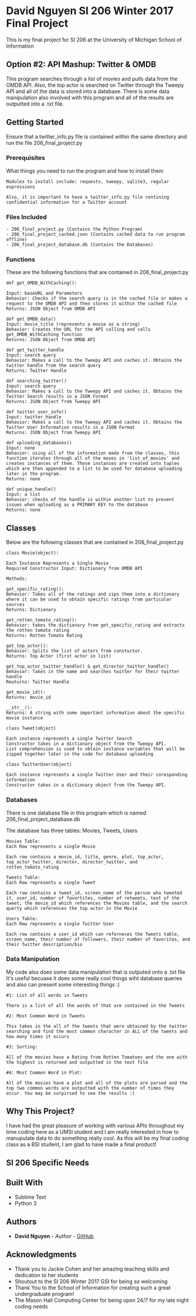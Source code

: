 # David Nguyen SI 206 Winter 2017 Final Project

This is my final project for SI 206 at the University of Michigan School of Information

## Option #2: API Mashup: Twitter & OMDB

This program searches through a list of movies and pulls data from the OMDB API. Also, the top actor is searched on Twitter through the Tweepy API and all of the data is stored into a database. There is some data manipulation also involved with this program and all of the results are outputted into a .txt file.

## Getting Started

Ensure that a twitter_info.py file is contained within the same directory and run the file 206_final_project.py

### Prerequisites

What things you need to run the program and how to install them

```
Modules to install include: requests, tweepy, sqlite3, regular expressions

Also, it is important to have a twitter_info.py file contining confidential information for a Twitter account
```


### Files Included
```
- 206_final_project.py (Contains the Python Program)
- 206_final_project_cached.json (Contains cached data to run program offline)
- 206_final_project_database.db (Contains the Databases)
```


### Functions

These are the following functions that are contained in 206_final_project.py

```
def get_OMDB_WithCaching():

Input: baseURL and Parameters
Behavior: Checks if the search query is in the cached file or makes a request to the OMDB API and then stores it within the cached file
Returns: JSON Object from OMDB API
```

```
def get_OMDB_data()
Input: movie_title (represents a movie as a string)
Behavior: Creates the URL for the API calling and calls get_OMDB_WithCaching function
Returns: JSON Object from OMDB API
```
```
def get_twitter_handle
Input: search query
Behavior: Makes a call to the Tweepy API and caches it. Obtains the twitter handle from the search query
Returns: Twitter Handle
```
```
def searching_twitter()
Input: search query
Behavior: Makes a call to the Tweepy API and caches it. Obtains the Twitter Search results in a JSON Format
Returns: JSON Object from Tweepy API
```
```
def twitter_user_info()
Input: twitter_handle
Behavior: Makes a call to the Tweepy API and caches it. Obtains the Twitter User Information results in a JSON Format
Returns: JSON Object from Tweepy API
```
```
def uploading_databases()
Input: none
Behavior: using all of the information made from the classes, this function iterates through all of the moves in 'list_of_movies' and creates instances of them. Those instances are created into tuples which are then appended to a list to be used for database uploading later in the program.
Returns: none
```
```
def unique_handle()
Input: a list
Behavior: checks of the handle is within another list to prevent issues when uploading as a PRIMARY KEY to the database
Returns: none
```

## Classes

Below are the following classes that are contained in 206_final_project.py
```
class Movie(object):

Each Instance Represents a Single Movie
Required Constructor Input: Dictionary from OMDB API

Methods:

get_specific_rating():
Behavior: Takes all of the ratings and zips them into a dictionary where it can be used to obtain specific ratings from particular sources
Returns: Dictionary

get_rotten_tomato_rating():
Behavior: takes the dictionary from get_specific_rating and extracts the rotten tomato rating
Returns: Rotten Tomato Rating

get_top_actor():
Behavior: Splits the list of actors from constuctor.
Returns: Top Actor (first actor in list)

get_top_actor_twitter_handle() & get_director_twitter_handle()
Behavior: Takes in the name and searches twitter for their twitter handle
Reuturns: Twitter Handle

get_movie_id():
Returns: movie_id

__str__():
Returns: A string with some important information about the specific movie instance
```
```
class Tweet(object)

Each instance represents a single Twitter Search
Constructor takes in a dictionary object from the Tweepy API.
List comprehension is used to obtain instance variables that will be zipped together later in the code for database uploading
```
```
class TwitterUser(object)

Each instance represents a single Twitter User and their coresponding information
Constructor takes in a dictionary object from the Tweepy API.
```

### Databases

There is one database file in this program which is named 206_final_project_database.db

The database has three tables: Movies, Tweets, Users

```
Movies Table:
Each Row represents a single Movie

Each row contains a movie_id, title, genre, plot, top_actor, top_actor_twitter, director, director_twitter, and rotten_tomato_rating
```
```
Tweets Table:
Each Row represents a single Tweet

Each row contains a tweet_id, screen_name of the person who tweeted it, user_id, number of favortites, number of retweets, text of the tweet, the movie_id which references the Movies table, and the search querty which references the top actor in the Movie
```

```
Users Table:
Each Row represents a single Twitter User

Each row contains a user_id which can referneces the Tweets table, screen_name, their number of followers, their number of favorites, and their twitter description/bio
```
### Data Manipulation

My code also does some data manipulation that is outputed onto a .txt file
It's useful becuase it does some really cool things wiht database queries and also can present some interesting things :) 

```
#1: List of all words in Tweets

There is a list of all the words of that are contained in the Tweets
```
```
#2: Most Common Word in Tweets

This takes in the all of the tweets that were obtained by the twitter searching and find the most common character in ALL of the tweets and how many times it occurs
```
```
#3: Sorting:

All of the movies have a Rating from Rotten Tomatoes and the one with the highest is returned and outputted in the text file
```
```
#4: Most Common Word in Plot:

All of the movies have a plot and all of the plots are parsed and the top two common words are outputted with the number of times they occur. You may be surpirsed to see the results :)
```
## Why This Project?

I have had the great pleasure of working with various APIs throughout my time coding here as a UMSI student and I am really interested in how to manupulate data to do something really cool. As this will be my final coding class as a BSI student, I am glad to have made a final product!

## SI 206 Specific Needs



## Built With

* Sublime Text
* Python 3 

## Authors

* **David Nguyen** - *Author* - [GitHub](https://github.com/djnguyen)

## Acknowledgments

* Thank you to Jackie Cohen and her amazing teaching skills and dedication to her students
* Shoutout to the SI 206 Winter 2017 GSI for being so welcoming
* Thank You to the School of Information for creating such a great undergraduate program!
* The Mason Hall Computing Center for being open 24/7 for my late night coding needs
